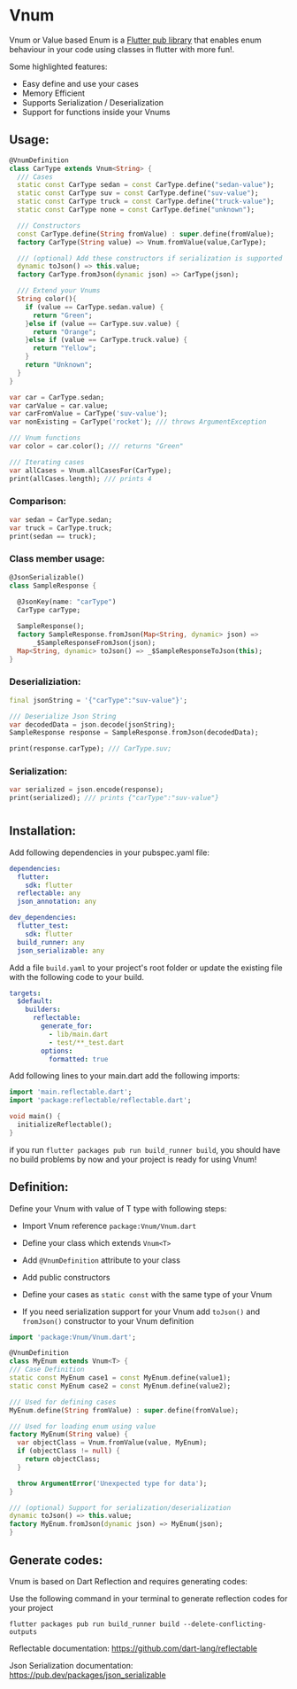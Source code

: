 # Vnum

Vnum or Value based Enum is a [Flutter pub library](https://pub.dev/packages/vnum) that enables enum behaviour in your code using classes in flutter with more fun!.

Some highlighted features:

* Easy define and use your cases
* Memory Efficient
* Supports Serialization / Deserialization
* Support for functions inside your Vnums



## Usage:


```dart
@VnumDefinition
class CarType extends Vnum<String> {
  /// Cases
  static const CarType sedan = const CarType.define("sedan-value");
  static const CarType suv = const CarType.define("suv-value");
  static const CarType truck = const CarType.define("truck-value");
  static const CarType none = const CarType.define("unknown");

  /// Constructors
  const CarType.define(String fromValue) : super.define(fromValue);
  factory CarType(String value) => Vnum.fromValue(value,CarType);

  /// (optional) Add these constructors if serialization is supported
  dynamic toJson() => this.value;
  factory CarType.fromJson(dynamic json) => CarType(json);

  /// Extend your Vnums
  String color(){
    if (value == CarType.sedan.value) {
      return "Green";
    }else if (value == CarType.suv.value) {
      return "Orange";
    }else if (value == CarType.truck.value) {
      return "Yellow";
    }
    return "Unknown";
  }
}
```


```dart
var car = CarType.sedan;
var carValue = car.value;
var carFromValue = CarType('suv-value');
var nonExisting = CarType('rocket'); /// throws ArgumentException

/// Vnum functions
var color = car.color(); /// returns "Green"

/// Iterating cases
var allCases = Vnum.allCasesFor(CarType);
print(allCases.length); /// prints 4
```

### Comparison:
```dart
var sedan = CarType.sedan;
var truck = CarType.truck;
print(sedan == truck);
```
### Class member usage:
```dart
@JsonSerializable()
class SampleResponse {
  
  @JsonKey(name: "carType")
  CarType carType;

  SampleResponse();
  factory SampleResponse.fromJson(Map<String, dynamic> json) =>
      _$SampleResponseFromJson(json);
  Map<String, dynamic> toJson() => _$SampleResponseToJson(this);
}
```
### Deserializiation:
```dart
final jsonString = '{"carType":"suv-value"}';

/// Deserialize Json String
var decodedData = json.decode(jsonString);
SampleResponse response = SampleResponse.fromJson(decodedData);

print(response.carType); /// CarType.suv;
```

### Serialization:
```dart
var serialized = json.encode(response);
print(serialized); /// prints {"carType":"suv-value"}
```


#
## Installation:
Add following dependencies in your pubspec.yaml file:

```yaml
dependencies:
  flutter:
    sdk: flutter
  reflectable: any
  json_annotation: any

dev_dependencies:
  flutter_test:
    sdk: flutter
  build_runner: any
  json_serializable: any
  ```

Add a file ```build.yaml``` to your project's root folder or update the existing file with the following code to your build.

```yaml
targets:
  $default:
    builders:
      reflectable:
        generate_for:
          - lib/main.dart
          - test/**_test.dart
        options:
          formatted: true
```

Add following lines to your main.dart add the following imports:

```dart
import 'main.reflectable.dart';
import 'package:reflectable/reflectable.dart';

void main() {
  initializeReflectable();
}
```
if you run ```flutter packages pub run build_runner build```, you should have no build problems by now and your project is ready for using Vnum!



## Definition:

Define your Vnum with value of T type with following steps:

* Import Vnum reference ```package:Vnum/Vnum.dart```

* Define your class which extends ```Vnum<T>```

* Add ```@VnumDefinition``` attribute to your class

* Add public constructors

* Define your cases as ```static const``` with the same type of your Vnum

* If you need serialization support for your Vnum add ```toJson()``` and ```fromJson()``` constructor to your Vnum definition

```dart
import 'package:Vnum/Vnum.dart';

@VnumDefinition
class MyEnum extends Vnum<T> {
/// Case Definition
static const MyEnum case1 = const MyEnum.define(value1);
static const MyEnum case2 = const MyEnum.define(value2);

/// Used for defining cases
MyEnum.define(String fromValue) : super.define(fromValue);

/// Used for loading enum using value
factory MyEnum(String value) {
  var objectClass = Vnum.fromValue(value, MyEnum);
  if (objectClass != null) {
    return objectClass;
  }

  throw ArgumentError('Unexpected type for data');
}

/// (optional) Support for serialization/deserialization
dynamic toJson() => this.value;
factory MyEnum.fromJson(dynamic json) => MyEnum(json);
}
```

## Generate codes:

Vnum is based on Dart Reflection and requires generating codes:

Use the following command in your terminal to generate reflection codes for your project

```flutter packages pub run build_runner build --delete-conflicting-outputs```

Reflectable documentation: https://github.com/dart-lang/reflectable

Json Serialization documentation: https://pub.dev/packages/json_serializable

